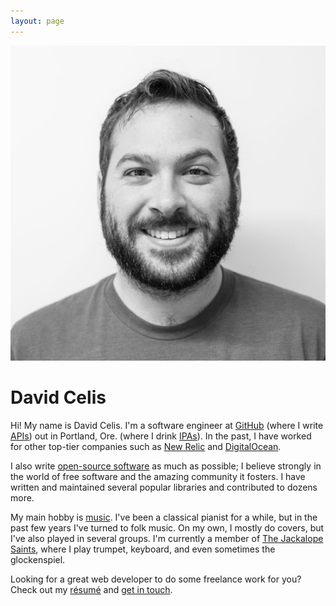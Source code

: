 ```yaml
---
layout: page
---
```


<div class="center"><img class="me" src="/images/me.jpg" /></div>

# David Celis

Hi! My name is David Celis. I'm a software engineer at [GitHub](https://github.com) (where I write [APIs](https://developer.github.com/v3/)) out in Portland, Ore. (where I drink [IPAs](http://www.beeradvocate.com/beer/profile/23066/60750/)). In the past, I have worked for other top-tier companies such as [New Relic](http://www.newrelic.com) and [DigitalOcean](http://www.digitalocean.com).

I also write [open-source software](/projects/) as much as possible; I believe strongly in the world of free software and the amazing community it fosters. I have written and maintained several popular libraries and contributed to dozens more.

My main hobby is [music](/music/). I've been a classical pianist for a while, but in the past few years I've turned to folk music. On my own, I mostly do covers, but I've also played in several groups. I'm currently a member of [The Jackalope Saints](http://www.jackalopesaints.com), where I play trumpet, keyboard, and even sometimes the glockenspiel.

Looking for a great web developer to do some freelance work for you? Check out my [résumé](/resume/) and [get in touch](mailto:me@davidcel.is).
